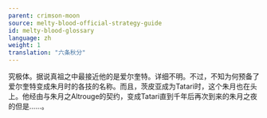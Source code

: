 ```yaml
---
parent: crimson-moon
source: melty-blood-official-strategy-guide
id: melty-blood-glossary
language: zh
weight: 1
translation: "六条秋分"
---
```


究极体。据说真祖之中最接近他的是爱尔奎特。详细不明。不过，不知为何预备了爱尔奎特变成朱月时的各技的名称。而且，茨皮亚成为Tatari时，这个朱月也在头上。他经由与朱月之Altrouge的契约，变成Tatari直到千年后再次到来的朱月之夜的但是……。
